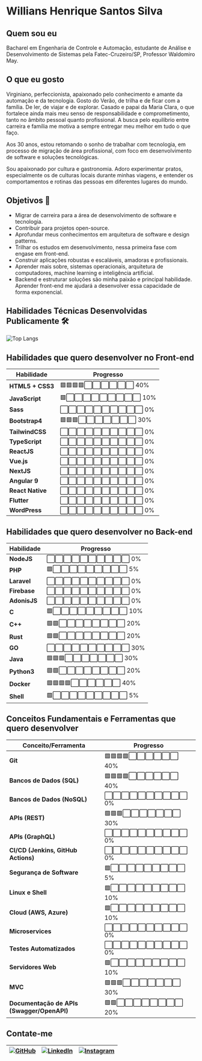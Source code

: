 
# Willians Henrique Santos Silva

## Quem sou eu
Bacharel em Engenharia de Controle e Automação, estudante de Análise e Desenvolvimento de Sistemas pela Fatec-Cruzeiro/SP, Professor Waldomiro May.  

## O que eu gosto
Virginiano, perfeccionista, apaixonado pelo conhecimento e amante da automação e da tecnologia.
Gosto do Verão, de trilha e de ficar com a família. De ler, de viajar e de explorar.
Casado e papai da Maria Clara, o que fortalece ainda mais meu senso de responsabilidade e comprometimento, tanto no âmbito pessoal quanto profissional. A busca pelo equilíbrio entre carreira e família me motiva a sempre entregar meu melhor em tudo o que faço.

Aos 30 anos, estou retomando o sonho de trabalhar com tecnologia, em processo de migração de área profissional, com foco em desenvolvimento de software e soluções tecnológicas.

Sou apaixonado por cultura e gastronomia. Adoro experimentar pratos, especialmente os de culturas locais durante minhas viagens, e entender os comportamentos e rotinas das pessoas em diferentes lugares do mundo.


## Objetivos 🎯
- Migrar de carreira para a área de desenvolvimento de software e tecnologia.
- Contribuir para projetos open-source.
- Aprofundar meus conhecimentos em arquitetura de software e design patterns.
- Trilhar os estudos em desenvolvimento, nessa primeira fase com engase em front-end.
- Construir aplicações robustas e escaláveis, amadoras e profissionais.
- Aprender mais sobre, sistemas operacionais, arquitetura de computadores, machine learning e inteligência artificial.
- Backend e estruturar soluções são minha paixão e principal habilidade. Aprender front-end me ajudará a desenvolver essa capacidade de forma exponencial.




## Habilidades Técnicas Desenvolvidas Publicamente 🛠️

![Top Langs](https://github-readme-stats-git-masterrstaa-rickstaa.vercel.app/api/top-langs/?username=Willians-Henrique&bg_color=000&border_color=30A3DC&title_color=E94D5F&text_color=FFF)


## Habilidades que quero desenvolver no Front-end

| Habilidade         | Progresso         |
|--------------------|-------------------|
| **HTML5 + CSS3**    | 🟩🟩🟩🟩⬜⬜⬜⬜⬜⬜ 40% |
| **JavaScript**      | 🟩⬜⬜⬜⬜⬜⬜⬜⬜⬜ 10%  |
| **Sass**            | ⬜⬜⬜⬜⬜⬜⬜⬜⬜⬜ 0%   |
| **Bootstrap4**      | 🟩🟩🟩⬜⬜⬜⬜⬜⬜⬜ 30% |
| **TailwindCSS**     | ⬜⬜⬜⬜⬜⬜⬜⬜⬜⬜ 0%   |
| **TypeScript**      | ⬜⬜⬜⬜⬜⬜⬜⬜⬜⬜ 0%   |
| **ReactJS**         | ⬜⬜⬜⬜⬜⬜⬜⬜⬜⬜ 0%   |
| **Vue.js**          | ⬜⬜⬜⬜⬜⬜⬜⬜⬜⬜ 0%   |
| **NextJS**          | ⬜⬜⬜⬜⬜⬜⬜⬜⬜⬜ 0%   |
| **Angular 9**       | ⬜⬜⬜⬜⬜⬜⬜⬜⬜⬜ 0%   |
| **React Native**    | ⬜⬜⬜⬜⬜⬜⬜⬜⬜⬜ 0%   |
| **Flutter**         | ⬜⬜⬜⬜⬜⬜⬜⬜⬜⬜ 0%   |
| **WordPress**       | ⬜⬜⬜⬜⬜⬜⬜⬜⬜⬜ 0%   |

## Habilidades que quero desenvolver no Back-end

| Habilidade         | Progresso         |
|--------------------|-------------------|
| **NodeJS**          | ⬜⬜⬜⬜⬜⬜⬜⬜⬜⬜ 0%   |
| **PHP**             | 🟩⬜⬜⬜⬜⬜⬜⬜⬜⬜ 5%   |
| **Laravel**         | ⬜⬜⬜⬜⬜⬜⬜⬜⬜⬜ 0%   |
| **Firebase**        | ⬜⬜⬜⬜⬜⬜⬜⬜⬜⬜ 0%   |
| **AdonisJS**        | ⬜⬜⬜⬜⬜⬜⬜⬜⬜⬜ 0%   |
| **C**               | 🟩⬜⬜⬜⬜⬜⬜⬜⬜⬜ 10%  |
| **C++**             | 🟩🟩⬜⬜⬜⬜⬜⬜⬜⬜ 20%  |
| **Rust**            | 🟩🟩⬜⬜⬜⬜⬜⬜⬜⬜ 20%  |
| **GO**              | ⬜⬜⬜⬜⬜⬜⬜⬜⬜⬜ 30%  |
| **Java**            | 🟩🟩🟩⬜⬜⬜⬜⬜⬜⬜ 30%  |
| **Python3**         | 🟩🟩⬜⬜⬜⬜⬜⬜⬜⬜ 20%  |
| **Docker**          | 🟩🟩🟩🟩⬜⬜⬜⬜⬜⬜ 40%  |
| **Shell**           | 🟩⬜⬜⬜⬜⬜⬜⬜⬜⬜ 5%   |

## Conceitos Fundamentais e Ferramentas que quero desenvolver

| Conceito/Ferramenta       | Progresso         |
|---------------------------|-------------------|
| **Git**                    | 🟩🟩🟩🟩⬜⬜⬜⬜⬜⬜ 40% |
| **Bancos de Dados (SQL)**  | 🟩🟩🟩🟩⬜⬜⬜⬜⬜⬜ 40%  |
| **Bancos de Dados (NoSQL)**| ⬜⬜⬜⬜⬜⬜⬜⬜⬜⬜ 0%  |
| **APIs (REST)**            | 🟩🟩🟩⬜⬜⬜⬜⬜⬜⬜ 30%  |
| **APIs (GraphQL)**         | ⬜⬜⬜⬜⬜⬜⬜⬜⬜⬜ 0%   |
| **CI/CD (Jenkins, GitHub Actions)** | ⬜⬜⬜⬜⬜⬜⬜⬜⬜⬜ 0%  |
| **Segurança de Software**  | 🟩⬜⬜⬜⬜⬜⬜⬜⬜⬜ 5%  |
| **Linux e Shell**          | 🟩⬜⬜⬜⬜⬜⬜⬜⬜⬜ 10%  |
| **Cloud (AWS, Azure)**     | 🟩⬜⬜⬜⬜⬜⬜⬜⬜⬜ 10%   |
| **Microservices**          | ⬜⬜⬜⬜⬜⬜⬜⬜⬜⬜ 0%   |
| **Testes Automatizados**   | ⬜⬜⬜⬜⬜⬜⬜⬜⬜⬜ 0%  |
| **Servidores Web**         | 🟩⬜⬜⬜⬜⬜⬜⬜⬜⬜ 10%  |
| **MVC**                    | 🟩🟩🟩⬜⬜⬜⬜⬜⬜⬜ 30%  |
| **Documentação de APIs (Swagger/OpenAPI)** | 🟩🟩⬜⬜⬜⬜⬜⬜⬜⬜ 20%  |



## Contate-me

| [![GitHub](https://img.shields.io/badge/GitHub-100000?style=for-the-badge&logo=github&logoColor=white)](https://github.com/Willians-Henrique/) | [![LinkedIn](https://img.shields.io/badge/LinkedIn-0077B5?style=for-the-badge&logo=linkedin&logoColor=white)](https://www.linkedin.com/in/willians-henrique-65186526b/) | [![Instagram](https://img.shields.io/badge/-Instagram-%23E4405F?style=for-the-badge&logo=instagram&logoColor=white)](https://www.instagram.com/willians_henrique/) |
|---|---|---|
